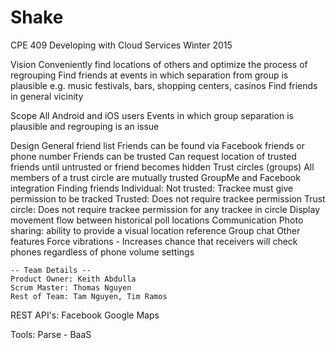# Shake
CPE 409 Developing with Cloud Services
Winter 2015

Vision
  Conveniently find locations of others and optimize the process of regrouping
    Find friends at events in which separation from group is plausible e.g. music festivals, bars, shopping centers,             casinos
    Find friends in general vicinity
  
Scope
  All Android and iOS users
  Events in which group separation is plausible and regrouping is an issue
  
  
Design
  General friend list
    Friends can be found via Facebook friends or phone number
    Friends can be trusted
      Can request location of trusted friends until untrusted or friend becomes hidden
    Trust circles (groups)
      All members of a trust circle are mutually trusted
      GroupMe and Facebook integration
  Finding friends
    Individual:
      Not trusted: Trackee must give permission to be tracked
      Trusted: Does not require trackee permission
    Trust circle:
      Does not require trackee permission for any trackee in circle
    Display movement flow between historical poll locations
  Communication
    Photo sharing: ability to provide a visual location reference
    Group chat
  Other features
    Force vibrations - Increases chance that receivers will check phones regardless of phone volume settings

```
-- Team Details --
Product Owner: Keith Abdulla
Scrum Master: Thomas Nguyen
Rest of Team: Tam Nguyen, Tim Ramos
```

REST API's: 
  Facebook
  Google Maps

Tools:
  Parse - BaaS
